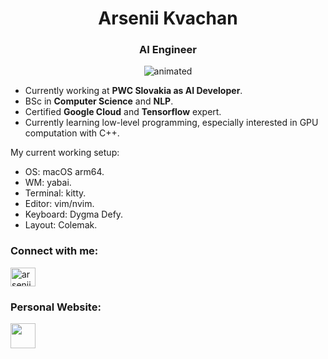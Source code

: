 <h1 align="center">Arsenii Kvachan</h1>
<h3 align="center">AI Engineer</h3>

<p align="center"><img src="https://media.giphy.com/media/QsRReqDtXhF0pWlGGB/giphy-downsized-large.gif" alt="animated" /></p>

- Currently working at **PWC Slovakia as AI Developer**.
- BSc in **Computer Science** and **NLP**.
- Certified **Google Cloud** and **Tensorflow** expert.
- Currently learning low-level programming, especially interested in GPU computation with C++.

My current working setup:

- OS: macOS arm64.
- WM: yabai.
- Terminal: kitty.
- Editor: vim/nvim.
- Keyboard: Dygma Defy.
- Layout: Colemak. 

<h3 align="left">Connect with me:</h3>
<p align="left">
<a href="https://linkedin.com/in/arseniikvachan" target="blank"><img align="center" src="https://raw.githubusercontent.com/rahuldkjain/github-profile-readme-generator/master/src/images/icons/Social/linked-in-alt.svg" alt="arsenii kvachan" height="30" width="40" /></a>
</p>

<h3 align="left">Personal Website:</h3>
<p align="left">
<a href="https://www.cip.ifi.lmu.de/~arsenii/" target="blank"><img align="center" src="https://www.pngkey.com/png/full/131-1312432_website-logo-png-transparent-background-image-black-logo.png" height="40" width="40" /></a>
</p>

